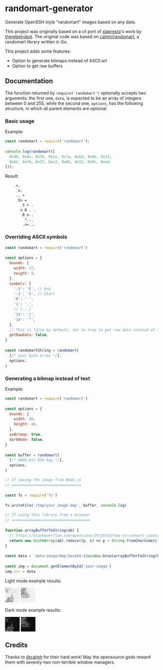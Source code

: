 # randomart-generator

Generate OpenSSH style "randomart" images based on any data.

This project was originally based on a cli port of
[slapresta](https://github.com/slapresta/randomart)'s work
by [therebelrobot](https://github.com/therebelrobot/randomart).
The original code was based on
[calmh/randomart](https://github.com/calmh/randomart),
a randomart library written in Go.

This project adds some features:
* Option to generate bitmaps instead of ASCII art
* Option to get raw buffers

## Documentation

The function returned by `require('randomart')` optionally accepts two
arguments: the first one, `data`, is expected to be an array of integers
between 0 and 255, while the second one, `options`, has the following
structure, in which all parent elements are optional.

### Basic usage

Example:
```javascript
const randomart = require('randomart');

console.log(randomart([
  0x9b, 0x4c, 0x7b, 0xce, 0x7a, 0xbd, 0x0a, 0x13,
  0x61, 0xfb, 0x17, 0xc2, 0x06, 0x12, 0x0c, 0xed
]));
```

Result:
```
    .+.
      o.
     .. +
      Eo =
        S + .
       o B . .
        B o..
         *...
        .o+...
```

### Overriding ASCII symbols

```javascript
const randomart = require('randomart')

const options = {
  bounds: {
    width: 17,
    height: 9,
  },
  symbols: {
    '-2': 'E', // End
    '-1': 'S', // Start
    '0': ' ',
    '1': '.',
    // [...]
    '13': '/',
    '14': '^',
  },
  // This is false by default, set to true to get raw data instead of text.
  getRawData: false,
}

const randomartString = randomart(
  [/* your byte array */],
  options,
)
```

### Generating a bitmap instead of text

Example:
```javascript
const randomart = require('randomart')

const options = {
  bounds: {
    width: 48,
    height: 48,
  },
  asBitmap: true,
  darkMode: false,
}

const buffer = randomart(
  [/* 4096-bit RSA key */],
  options,
)
```

```javascript
// If saving the image from Node.js
// ================================

const fs = require('fs')

fs.writeFile('/tmp/your_image.bmp', buffer, console.log)
```

```javascript
// If using this library from a browser
// ====================================

function arrayBufferToString(ab) {
  // https://stackoverflow.com/questions/39725716/how-to-convert-javascript-array-to-binary-data-and-back-for-websocket
  return new Uint8Array(ab).reduce((p, c) => p + String.fromCharCode(c), '')
}

const data = `data:image/bmp;base64,${window.btoa(arrayBufferToString(buffer))}`

const img = document.getElementById('your-image')
img.src = data

```

Light mode example results:

<img alt="example" height="48" src="example1a.bmp" width="48"/>
<img alt="example" height="48" src="example2a.bmp" width="48"/>

Dark mode example results:

<img alt="example" height="48" src="example1b.bmp" width="48"/>
<img alt="example" height="48" src="example2b.bmp" width="48"/>

## Credits

Thanks to [@calmh](https://github.com/calmh/randomart) for their hard work! May
the opensource gods reward them with seventy-two non-terrible window managers.
